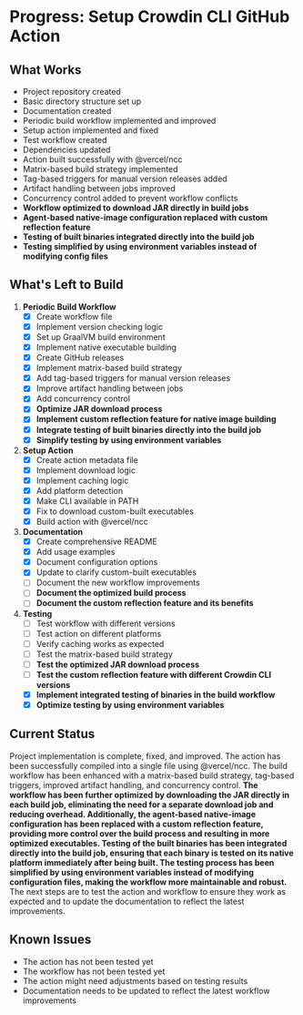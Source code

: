 # Progress: Setup Crowdin CLI GitHub Action

## What Works

- Project repository created
- Basic directory structure set up
- Documentation created
- Periodic build workflow implemented and improved
- Setup action implemented and fixed
- Test workflow created
- Dependencies updated
- Action built successfully with @vercel/ncc
- Matrix-based build strategy implemented
- Tag-based triggers for manual version releases added
- Artifact handling between jobs improved
- Concurrency control added to prevent workflow conflicts
- **Workflow optimized to download JAR directly in build jobs**
- **Agent-based native-image configuration replaced with custom reflection feature**
- **Testing of built binaries integrated directly into the build job**
- **Testing simplified by using environment variables instead of modifying config files**

## What's Left to Build

1. **Periodic Build Workflow**
   - [x] Create workflow file
   - [x] Implement version checking logic
   - [x] Set up GraalVM build environment
   - [x] Implement native executable building
   - [x] Create GitHub releases
   - [x] Implement matrix-based build strategy
   - [x] Add tag-based triggers for manual version releases
   - [x] Improve artifact handling between jobs
   - [x] Add concurrency control
   - [x] **Optimize JAR download process**
   - [x] **Implement custom reflection feature for native image building**
   - [x] **Integrate testing of built binaries directly into the build job**
   - [x] **Simplify testing by using environment variables**

2. **Setup Action**
   - [x] Create action metadata file
   - [x] Implement download logic
   - [x] Implement caching logic
   - [x] Add platform detection
   - [x] Make CLI available in PATH
   - [x] Fix to download custom-built executables
   - [x] Build action with @vercel/ncc

3. **Documentation**
   - [x] Create comprehensive README
   - [x] Add usage examples
   - [x] Document configuration options
   - [x] Update to clarify custom-built executables
   - [ ] Document the new workflow improvements
   - [ ] **Document the optimized build process**
   - [ ] **Document the custom reflection feature and its benefits**

4. **Testing**
   - [ ] Test workflow with different versions
   - [ ] Test action on different platforms
   - [ ] Verify caching works as expected
   - [ ] Test the matrix-based build strategy
   - [ ] **Test the optimized JAR download process**
   - [ ] **Test the custom reflection feature with different Crowdin CLI versions**
   - [x] **Implement integrated testing of binaries in the build workflow**
   - [x] **Optimize testing by using environment variables**

## Current Status

Project implementation is complete, fixed, and improved. The action has been successfully compiled into a single file using @vercel/ncc. The build workflow has been enhanced with a matrix-based build strategy, tag-based triggers, improved artifact handling, and concurrency control. **The workflow has been further optimized by downloading the JAR directly in each build job, eliminating the need for a separate download job and reducing overhead. Additionally, the agent-based native-image configuration has been replaced with a custom reflection feature, providing more control over the build process and resulting in more optimized executables. Testing of the built binaries has been integrated directly into the build job, ensuring that each binary is tested on its native platform immediately after being built. The testing process has been simplified by using environment variables instead of modifying configuration files, making the workflow more maintainable and robust.** The next steps are to test the action and workflow to ensure they work as expected and to update the documentation to reflect the latest improvements.

## Known Issues

- The action has not been tested yet
- The workflow has not been tested yet
- The action might need adjustments based on testing results
- Documentation needs to be updated to reflect the latest workflow improvements 